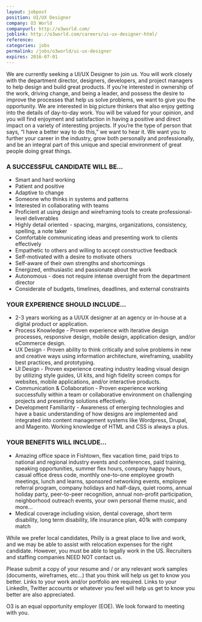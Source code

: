 ```yaml
---
layout: jobpost
position: UI/UX Designer
company: O3 World
companyurl: http://o3world.com/
joblink: http://o3world.com/careers/ui-ux-designer-html/
reference:
categories: jobs
permalink: /jobs/o3world/ui-ux-designer
expires: 2016-07-01
---
```


We are currently seeking a UI/UX Designer to join us. You will work closely with the department director, designers, developers, and project managers to help design and build great products. If you’re interested in ownership of the work, driving change, and being a leader, and possess the desire to improve the processes that help us solve problems, we want to give you the opportunity. We are interested in big picture thinkers that also enjoy getting into the details of day-to-day work. You will be valued for your opinion, and you will find enjoyment and satisfaction in having a positive and direct impact on a variety of interesting projects. If you’re the type of person that says, “I have a better way to do this,” we want to hear it. We want you to further your career in the industry, grow both personally and professionally, and be an integral part of this unique and special environment of great people doing great things.

### A SUCCESSFUL CANDIDATE WILL BE…

* Smart and hard working
* Patient and positive
* Adaptive to change
* Someone who thinks in systems and patterns
* Interested in collaborating with teams
* Proficient at using design and wireframing tools to create professional-level deliverables
* Highly detail oriented - spacing, margins, organizations, consistency, spelling, a note taker
* Comfortable communicating ideas and presenting work to clients effectively
* Empathetic to others and willing to accept constructive feedback
* Self-motivated with a desire to motivate others
* Self-aware of their own strengths and shortcomings
* Energized, enthusiastic and passionate about the work
* Autonomous - does not require intense oversight from the department director
* Considerate of budgets, timelines, deadlines, and external constraints

### YOUR EXPERIENCE SHOULD INCLUDE…

* 2-3 years working as a UI/UX designer at an agency or in-house at a digital product or application.
* Process Knowledge - Proven experience with iterative design processes, responsive design, mobile design, application design, and/or eCommerce design.
* UX Design - Proven ability to think critically and solve problems in new and creative ways using information architecture, wireframing, usability best practices, and prototyping.
* UI Design - Proven experience creating industry leading visual design by utilizing style guides, UI kits, and high fidelity screen comps for websites, mobile applications, and/or interactive products.
* Communication & Collaboration - Proven experience working successfully within a team or collaborative environment on challenging projects and presenting solutions effectively.
* Development Familiarity - Awareness of emerging technologies and have a basic understanding of how designs are implemented and integrated into content management systems like Wordpress, Drupal, and Magento. Working knowledge of HTML and CSS is always a plus.

### YOUR BENEFITS WILL INCLUDE…

* Amazing office space in Fishtown, flex vacation time, paid trips to national and regional industry events and conferences, paid training, speaking opportunities, summer flex hours, company happy hours, casual office dress code, monthly one-to-one employee growth meetings, lunch and learns, sponsored networking events, employee referral program, company holidays and half-days, quiet rooms, annual holiday party, peer-to-peer recognition, annual non-profit participation, neighborhood outreach events, your own personal theme music, and more…
* Medical coverage including vision, dental coverage, short term disability, long term disability, life insurance plan, 401k with company match

While we prefer local candidates, Philly is a great place to live and work, and we may be able to assist with relocation expenses for the right candidate. However, you must be able to legally work in the US. Recruiters and staffing companies NEED NOT contact us.

Please submit a copy of your resume and / or any relevant work samples (documents, wireframes, etc…) that you think will help us get to know you better. Links to your work and/or portfolio are required. Links to your LinkedIn, Twitter accounts or whatever you feel will help us get to know you better are also appreciated.

O3 is an equal opportunity employer (EOE). We look forward to meeting with you.